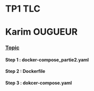 # TP1 TLC 

# Karim OUGUEUR

### [Topic](https://github.com/barais/TPDockerSampleApp)

#### Step 1 : docker-compose_partie2.yaml
#### Step 2 : Dockerfile
#### Step 3 : dokcer-compose.yaml
